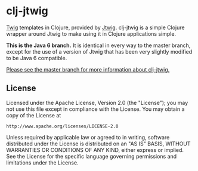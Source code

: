 # clj-jtwig

[Twig](http://twig.sensiolabs.org/) templates in Clojure, provided by [Jtwig](http://jtwig.org). clj-jtwig is a simple
Clojure wrapper around Jtwig to make using it in Clojure applications simple.

**This is the Java 6 branch.** It is identical in every way to the master branch, except for the use of a version of
Jtwig that has been very slightly modified to be Java 6 compatible.

[Please see the master branch for more information about clj-jtwig.](https://github.com/gered/clj-jtwig)

## License

Licensed under the Apache License, Version 2.0 (the "License");
you may not use this file except in compliance with the License.
You may obtain a copy of the License at

    http://www.apache.org/licenses/LICENSE-2.0

Unless required by applicable law or agreed to in writing, software
distributed under the License is distributed on an "AS IS" BASIS,
WITHOUT WARRANTIES OR CONDITIONS OF ANY KIND, either express or implied.
See the License for the specific language governing permissions and
limitations under the License.
